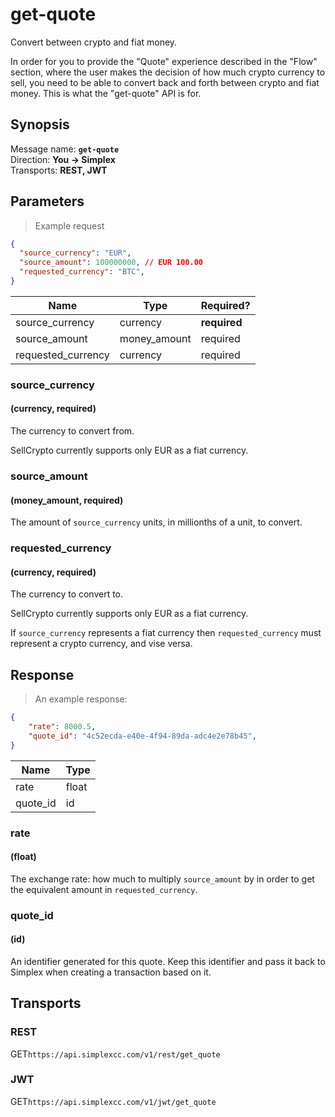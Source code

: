# get-quote #

Convert between crypto and fiat money.

In order for you to provide the "Quote" experience described in the "Flow" section, where the user makes the decision of how much crypto currency to sell, you need to be able to convert back and forth between crypto and fiat money. This is what the "get-quote" API is for.

## Synopsis ##

Message name: **`get-quote`**  
Direction: **You &rarr; Simplex**  
Transports: **REST, JWT**

## Parameters ##

> Example request

```json
{
  "source_currency": "EUR",
  "source_amount": 100000000, // EUR 100.00
  "requested_currency": "BTC",
}
```

Name | Type | Required?
---- | ---- | ---------
source_currency | currency | __required__
source_amount | money_amount | required
requested_currency | currency | required

### source_currency ###
#### (currency, **required**)

The currency to convert from.

<aside class="notice">
SellCrypto currently supports only EUR as a fiat currency.
</aside>

### source_amount ###
#### (money_amount, **required**)

The amount of `source_currency` units, in millionths of a unit, to convert.

### requested_currency ###
#### (currency, **required**)

The currency to convert to.

<aside class="notice">
SellCrypto currently supports only EUR as a fiat currency.
</aside>

If `source_currency` represents a fiat currency then `requested_currency` must represent a crypto currency, and vise versa.

## Response ##

> An example response:

```json
{
    "rate": 8000.5,
    "quote_id": "4c52ecda-e40e-4f94-89da-adc4e2e78b45",
}
```

Name | Type
---- | ----
rate | float
quote_id | id

### rate ###
#### (float)

The exchange rate: how much to multiply `source_amount` by in order to get the equivalent amount in `requested_currency`.

### quote_id ###
#### (id)

An identifier generated for this quote. Keep this identifier and pass it back to Simplex when creating a transaction based on it.

## Transports ##

### REST ###

<span class="http-verb http-get">GET</span>`https://api.simplexcc.com/v1/rest/get_quote`

### JWT ###

<span class="http-verb http-get">GET</span>`https://api.simplexcc.com/v1/jwt/get_quote`

[modeline]: # ( vim: set ts=2 sw=2 expandtab wrap linebreak: )
